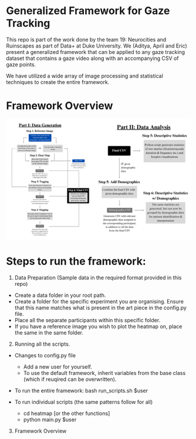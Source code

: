 # Generalized Framework for Gaze Tracking
This repo is part of the work done by the team 19: Neurocities and Ruinscapes as part of Data+ at Duke University. We (Aditya, April and Eric) present a generalized framework that can be applied to any gaze tracking dataset that contains a gaze video along with an accompanying CSV of gaze points. 

We have utilized a wide array of image processing and statistical techniques to create the entire framework. 

# Framework Overview
![Alt text](Flowchart.jpg "Title")

# Steps to run the framework: 

1. Data Preparation (Sample data in the required format provided in this repo)
- Create a data folder in your root path. 
- Create a folder for the specific experiment you are organising. Ensure that this name matches what is present in the art piece in the config.py file. 
- Place all the separate participants within this specific folder. 
- If you have a reference image you wish to plot the heatmap on, place the same in the same folder. 

2. Running all the scripts. 
- Changes to config.py file 
    - Add a new user for yourself. 
    - To use the default framework, inherit variables from the base class (which if reuqired can be overwritten). 

- To run the entire framework: bash run_scripts.sh $user
- To run individual scripts (the same patterns follow for all)
    - cd heatmap [or the other functions]
    - python main.py $user

3. Framework Overview

